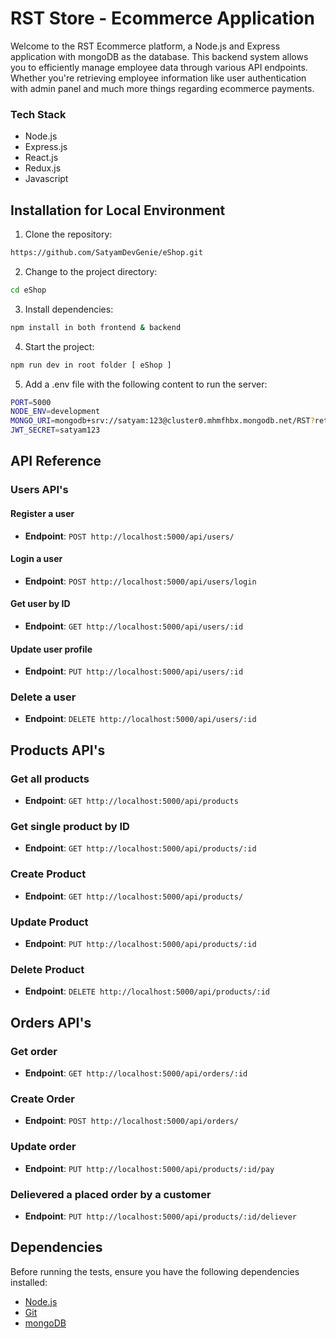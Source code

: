 # RST Store - Ecommerce Application

Welcome to the RST Ecommerce platform, a Node.js and Express application with mongoDB as the database. This backend system allows you to efficiently manage employee data through various API endpoints. Whether you're retrieving employee information like user authentication with admin panel and much more things regarding ecommerce payments.

### Tech Stack

- Node.js
- Express.js
- React.js
- Redux.js
- Javascript


## Installation for Local Environment

1. Clone the repository:

```bash
https://github.com/SatyamDevGenie/eShop.git
```

2. Change to the project directory:

```bash
cd eShop
```

3. Install dependencies:

```bash
npm install in both frontend & backend
```

4. Start the project:

```bash
npm run dev in root folder [ eShop ]
```

5. Add a .env file with the following content to run the server:

```bash
PORT=5000
NODE_ENV=development
MONGO_URI=mongodb+srv://satyam:123@cluster0.mhmfhbx.mongodb.net/RST?retryWrites=true&w=majority
JWT_SECRET=satyam123
```


## API Reference

### Users API's

#### Register a user

- **Endpoint**: `POST http://localhost:5000/api/users/`


#### Login a user

- **Endpoint**: `POST http://localhost:5000/api/users/login`


#### Get user by ID

- **Endpoint**: `GET http://localhost:5000/api/users/:id`

#### Update user profile

- **Endpoint**: `PUT http://localhost:5000/api/users/:id`


### Delete a user

- **Endpoint**: `DELETE http://localhost:5000/api/users/:id`


## Products API's

### Get all products

- **Endpoint**: `GET http://localhost:5000/api/products`

### Get single product by ID

- **Endpoint**: `GET http://localhost:5000/api/products/:id`

### Create Product 

- **Endpoint**: `GET http://localhost:5000/api/products/`

### Update Product 

- **Endpoint**: `PUT http://localhost:5000/api/products/:id`

### Delete Product 

- **Endpoint**: `DELETE http://localhost:5000/api/products/:id`

## Orders API's

### Get order

- **Endpoint**: `GET http://localhost:5000/api/orders/:id`

### Create Order

- **Endpoint**: `POST http://localhost:5000/api/orders/`

### Update order

- **Endpoint**: `PUT http://localhost:5000/api/products/:id/pay`

### Delievered a placed order by a customer

- **Endpoint**: `PUT http://localhost:5000/api/products/:id/deliever`


## Dependencies

Before running the tests, ensure you have the following dependencies installed:

- [Node.js](https://nodejs.org/)
- [Git](https://www.git.com/)
- [mongoDB](https://www.npmjs.com/package/mongodb)



